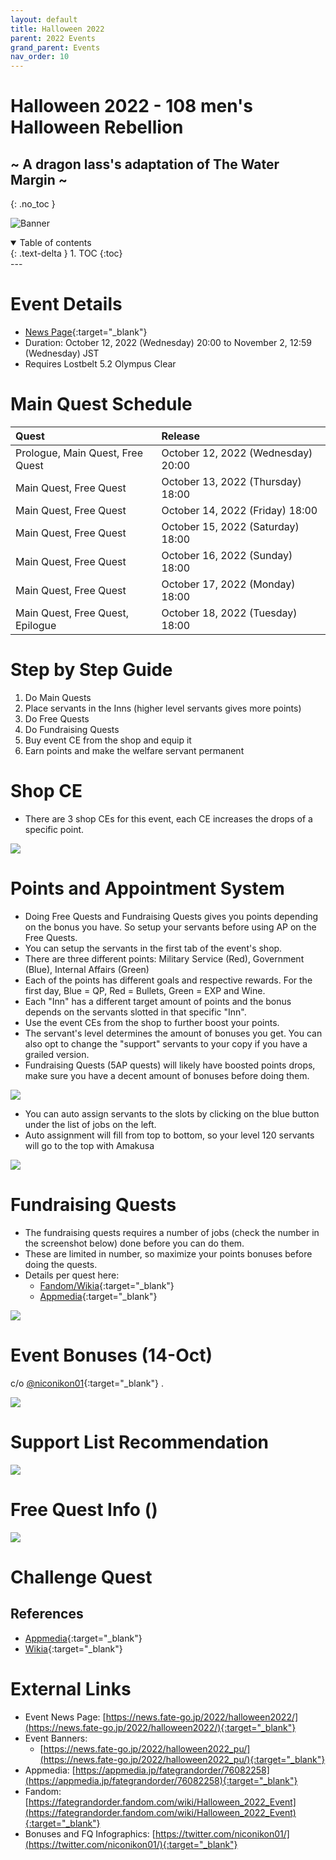```yaml
---
layout: default
title: Halloween 2022
parent: 2022 Events
grand_parent: Events
nav_order: 10
---
```


# Halloween 2022 - 108 men's Halloween Rebellion
## ~ A dragon lass's adaptation of The Water Margin ~
{: .no_toc }

![Banner](https://news.fate-go.jp/wp-content/uploads/2022/halloween2022_tjwol_full_xndea/top_banner.png)

<details open markdown="block">
  <summary>
    Table of contents
  </summary>
  {: .text-delta }
1. TOC
{:toc}
</details>
---

# Event Details
- [News Page](https://news.fate-go.jp/2022/halloween2022/){:target="_blank"}
- Duration: October 12, 2022 (Wednesday) 20:00 to November 2, 12:59 (Wednesday) JST
- Requires Lostbelt 5.2 Olympus Clear

# Main Quest Schedule

| Quest | Release |
| :-- | :-- |
| Prologue, Main Quest, Free Quest | October 12, 2022 (Wednesday) 20:00 |
| Main Quest, Free Quest | October 13, 2022 (Thursday) 18:00 |
| Main Quest, Free Quest | October 14, 2022 (Friday) 18:00 |
| Main Quest, Free Quest | October 15, 2022 (Saturday) 18:00 |
| Main Quest, Free Quest | October 16, 2022 (Sunday) 18:00 |
| Main Quest, Free Quest | October 17, 2022 (Monday) 18:00 |
| Main Quest, Free Quest, Epilogue | October 18, 2022 (Tuesday) 18:00 |

# Step by Step Guide
1. Do Main Quests
2. Place servants in the Inns (higher level servants gives more points)
3. Do Free Quests
4. Do Fundraising Quests
5. Buy event CE from the shop and equip it
6. Earn points and make the welfare servant permanent

# Shop CE

- There are 3 shop CEs for this event, each CE increases the drops of a specific point.

![](https://news.fate-go.jp/wp-content/uploads/2022/halloween2022_tjwol_full_xndea/info_image_05.png)

# Points and Appointment System
- Doing Free Quests and Fundraising Quests gives you points depending on the bonus you have. So setup your servants before using AP on the Free Quests.
- You can setup the servants in the first tab of the event's shop.
- There are three different points: Military Service (Red), Government (Blue), Internal Affairs (Green)
- Each of the points has different goals and respective rewards. For the first day, Blue = QP, Red = Bullets, Green = EXP and Wine.
- Each "Inn" has a different target amount of points and the bonus depends on the servants slotted in that specific "Inn".
- Use the event CEs from the shop to further boost your points.
- The servant's level determines the amount of bonuses you get. You can also opt to change the "support" servants to your copy if you have a grailed version.
- Fundraising Quests (5AP quests) will likely have boosted points drops, make sure you have a decent amount of bonuses before doing them.

![](https://news.fate-go.jp/wp-content/uploads/2022/halloween2022_tjwol_full_xndea/info_image_02.png)

- You can auto assign servants to the slots by clicking on the blue button under the list of jobs on the left.
- Auto assignment will fill from top to bottom, so your level 120 servants will go to the top with Amakusa

![](https://news.fate-go.jp/wp-content/uploads/2022/halloween2022_tjwol_full_xndea/info_image_03.png)

# Fundraising Quests
- The fundraising quests requires a number of jobs (check the number in the screenshot below) done before you can do them.
- These are limited in number, so maximize your points bonuses before doing the quests.
- Details per quest here:
    - [Fandom/Wikia](https://fategrandorder.fandom.com/wiki/Halloween_2022_Event#Fundraising_Quest){:target="_blank"}
    - [Appmedia](https://appmedia.jp/fategrandorder/76092287){:target="_blank"}

![](https://media.discordapp.net/attachments/802752542538203147/1030028299927293964/Screenshot_20221013_160127_FateGO.jpg?width=720&height=450)


<!--
.edit #jp-guides 1029612154451660830 {
  "embeds": [
    {
      "title": "Event Bonuses, Recommended Support and Event bonuses",
      "description": "https://twitter.com/niconikon01/status/1580852760022781952 \n\nLast updated <t:1665756060:F> (<t:1665756060:R>)\n",
      "image": "https://pbs.twimg.com/media/FfBRDA7aAAA1yeW?format=jpg&name=4096x4096"
    },
    {
      "image": "https://pbs.twimg.com/media/FfBREM2aYAIRhcY?format=jpg&name=large"
    },
    {
      "image": "https://pbs.twimg.com/media/FfBQ_ajaUAIFCBL?format=jpg&name=4096x4096"
    }
  ]
}
-->


# Event Bonuses (14-Oct)
c/o [@niconikon01](https://twitter.com/niconikon01/status/1580852760022781952){:target="_blank"} .

![](https://pbs.twimg.com/media/FfBRDA7aAAA1yeW?format=jpg&name=4096x4096)

# Support List Recommendation

![](https://pbs.twimg.com/media/FfBREM2aYAIRhcY?format=jpg&name=large)

# Free Quest Info ()

![](https://pbs.twimg.com/media/FfBQ_ajaUAIFCBL?format=jpg&name=4096x4096)

# Challenge Quest


## References

- [Appmedia](){:target="_blank"}
- [Wikia](){:target="_blank"}

# External Links
- Event News Page: [https://news.fate-go.jp/2022/halloween2022/](https://news.fate-go.jp/2022/halloween2022/){:target="_blank"}
- Event Banners:
    - [https://news.fate-go.jp/2022/halloween2022_pu/](https://news.fate-go.jp/2022/halloween2022_pu/){:target="_blank"}
- Appmedia: [https://appmedia.jp/fategrandorder/76082258](https://appmedia.jp/fategrandorder/76082258){:target="_blank"}
- Fandom: [https://fategrandorder.fandom.com/wiki/Halloween_2022_Event](https://fategrandorder.fandom.com/wiki/Halloween_2022_Event){:target="_blank"}
- Bonuses and FQ Infographics: [https://twitter.com/niconikon01/](https://twitter.com/niconikon01/){:target="_blank"}